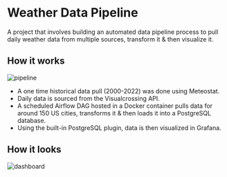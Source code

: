 # Weather Data Pipeline

A project that involves building an automated data pipeline process to pull daily weather data from multiple sources, transform it & then visualize it.

## How it works

![pipeline](https://user-images.githubusercontent.com/32349457/203732202-607e0f8e-05b1-41c7-ae47-bba9dec8f0ad.png)

* A one time historical data pull (2000-2022) was done using Meteostat.
* Daily data is sourced from the Visualcrossing API.
* A scheduled Airflow DAG hosted in a Docker container pulls data for around 150 US cities, transforms it & then loads it into a PostgreSQL database.
* Using the built-in PostgreSQL plugin, data is then visualized in Grafana.


## How it looks

![dashboard](https://user-images.githubusercontent.com/32349457/204085526-59d3e86f-f629-4db5-87ca-4f6f7dd98540.png)
